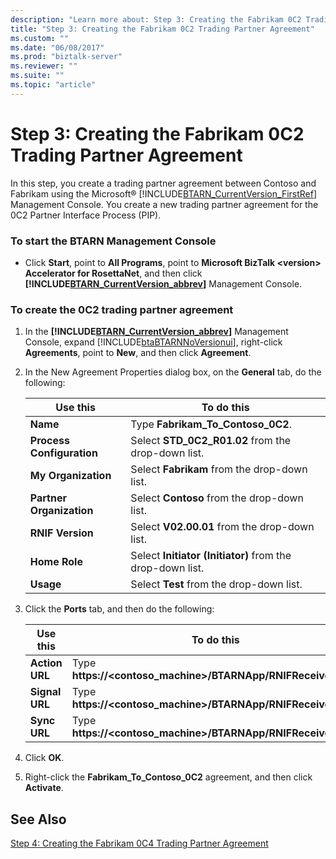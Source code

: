 ```yaml
---
description: "Learn more about: Step 3: Creating the Fabrikam 0C2 Trading Partner Agreement"
title: "Step 3: Creating the Fabrikam 0C2 Trading Partner Agreement"
ms.custom: ""
ms.date: "06/08/2017"
ms.prod: "biztalk-server"
ms.reviewer: ""
ms.suite: ""
ms.topic: "article"
---
```

# Step 3: Creating the Fabrikam 0C2 Trading Partner Agreement
In this step, you create a trading partner agreement between Contoso and Fabrikam using the Microsoft® [!INCLUDE[BTARN_CurrentVersion_FirstRef](../../includes/btarn-currentversion-firstref-md.md)] Management Console. You create a new trading partner agreement for the 0C2 Partner Interface Process (PIP).  

### To start the BTARN Management Console  

- Click **Start**, point to **All Programs**, point to **Microsoft BizTalk \<version\> Accelerator for RosettaNet**, and then click **[!INCLUDE[BTARN_CurrentVersion_abbrev](../../includes/btarn-currentversion-abbrev-md.md)]** Management Console.  

### To create the 0C2 trading partner agreement  

1. In the **[!INCLUDE[BTARN_CurrentVersion_abbrev](../../includes/btarn-currentversion-abbrev-md.md)]** Management Console, expand [!INCLUDE[btaBTARNNoVersionui](../../includes/btabtarnnoversionui-md.md)], right-click **Agreements**, point to **New**, and then click **Agreement**.  

2. In the New Agreement Properties dialog box, on the **General** tab, do the following:  


   |         Use this          |                        To do this                         |
   |---------------------------|-----------------------------------------------------------|
   |         **Name**          |             Type **Fabrikam_To_Contoso_0C2**.             |
   | **Process Configuration** |    Select **STD_0C2_R01.02** from the drop-down list.     |
   |    **My Organization**    |       Select **Fabrikam** from the drop-down list.        |
   | **Partner Organization**  |        Select **Contoso** from the drop-down list.        |
   |     **RNIF Version**      |       Select **V02.00.01** from the drop-down list.       |
   |       **Home Role**       | Select **Initiator (Initiator)** from the drop-down list. |
   |         **Usage**         |         Select **Test** from the drop-down list.          |


3. Click the **Ports** tab, and then do the following:  


   |    Use this    |                          To do this                           |
   |----------------|---------------------------------------------------------------|
   | **Action URL** | Type **https://<contoso_machine>/BTARNApp/RNIFReceive.aspx**. |
   | **Signal URL** | Type **https://<contoso_machine>/BTARNApp/RNIFReceive.aspx**. |
   |  **Sync URL**  | Type **https://<contoso_machine>/BTARNApp/RNIFReceive.aspx**. |


4. Click **OK**.  

5. Right-click the **Fabrikam_To_Contoso_0C2** agreement, and then click **Activate**.  

## See Also  
 [Step 4: Creating the Fabrikam 0C4 Trading Partner Agreement](../../adapters-and-accelerators/accelerator-rosettanet/step-4-creating-the-fabrikam-0c4-trading-partner-agreement.md)
